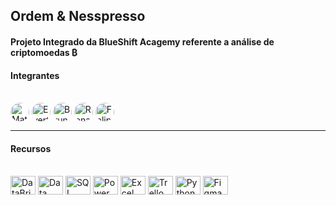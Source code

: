 ## Ordem & Nesspresso
#### Projeto Integrado  da BlueShift Acagemy referente a análise de criptomoedas ₿
<h4>Integrantes</h4>

<div style="display: inline_block"><br>
  <img align="center" alt="Mateus" height="30" style="border-radius:50px;" src="https://media-exp1.licdn.com/dms/image/C5603AQFbZkbMXyrAkQ/profile-displayphoto-shrink_200_200/0/1644421523696?e=1649894400&v=beta&t=ZQIj9NhvN8RgfpEUkpbatv2H-nNrZBn2yv5fujOfKg4">
  <img align="center" alt="Everton" height="30"  style="border-radius:50px;" src="https://media-exp1.licdn.com/dms/image/C4D03AQHE5P0Ii1dOUA/profile-displayphoto-shrink_100_100/0/1625080705960?e=1649894400&v=beta&t=XSaHunEs09d68Umj6lqPRjAA5P3lfFCp8xJWxZR5hwQ">
  <img align="center" alt="Brunelle" height="30" style="border-radius:50px;" src="https://media-exp1.licdn.com/dms/image/C4E03AQFA86rsJYSM0g/profile-displayphoto-shrink_200_200/0/1633011008995?e=1649894400&v=beta&t=qLv5aGrO2kvXj7fVr8sKp0TTmUAVdbNaS7pI1yGldd4">
  <img align="center" alt="Renato" height="30" style="border-radius:50px;" src="https://media-exp1.licdn.com/dms/image/C4D03AQGyfJWhwNwlVA/profile-displayphoto-shrink_200_200/0/1635524223078?e=1649894400&v=beta&t=Lu_X3iIsMDe2fdfgGAYbhycMArkl0oAEhoBSBWCPCsA">
  <img align="center" alt="Felipe" height="30" style="border-radius:50px;" src="https://media-exp1.licdn.com/dms/image/C4D03AQGs26p5bosQdw/profile-displayphoto-shrink_200_200/0/1636552083779?e=1649894400&v=beta&t=UmOzXr3zhpPkLQ28MArPI581m2Q72iz4eo0RSlp5zH0">
  
</div>
<hr>
<h4>Recursos</h4>

<div style="display: inline_block"><br>
  <img align="center" alt="DataBrickis" height="30" width="40" src="https://azure.microsoft.com/svghandler/databricks/?width=600&height=315">
  <img align="center" alt="Data Factory" height="30" width="40" src="https://www.clipartmax.com/png/full/152-1520624_azure-data-factory-azure-data-factory-logo.png">
  <img align="center" alt="SQL Server" height="30" width="40" src="https://www.clipartmax.com/png/small/87-879804_exported-database-from-azure-sql-failed-to-be-imported-sql-azure.png">
  <img align="center" alt="Power BI" height="30" width="40" src="https://www.clipartmax.com/png/small/17-172861_power-bi-is-a-business-analytics-service-provided-by-power-bi-logo.png">
  <img align="center" alt="Excel" height="30" width="40" src="https://www.clipartmax.com/png/small/17-173519_microsoft%C2%AE-office-excel%C2%AE-microsoft-excel-logo-2013.png">
  <img align="center" alt="Trello" height="30" width="40" src="https://www.clipartmax.com/png/small/87-874991_trello-dans-le-mac-app-store-trello-mac-icon.png">
  <img align="center" alt="Python" height="30" width="40" src="https://www.clipartmax.com/png/full/83-834304_course-key-features-python-logo.png">
  <img align="center" alt="Figma" height="30" width="40" src="https://www.clipartmax.com/png/small/232-2324805_figma-mirror-figma-app.png">

</div>

